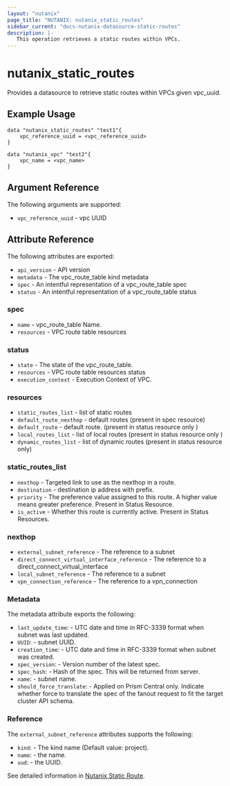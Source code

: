 ```yaml
---
layout: "nutanix"
page_title: "NUTANIX: nutanix_static_routes"
sidebar_current: "docs-nutanix-datasource-static-routes"
description: |-
   This operation retrieves a static routes within VPCs.
---
```


# nutanix_static_routes

Provides a datasource to retrieve static routes within VPCs given vpc_uuid.

## Example Usage

```hcl
data "nutanix_static_routes" "test1"{
    vpc_reference_uuid = <vpc_reference_uuid>
}

data "nutanix_vpc" "test2"{
    vpc_name = <vpc_name>
}
```

## Argument Reference

The following arguments are supported:

* `vpc_reference_uuid` - vpc UUID

## Attribute Reference

The following attributes are exported:

* `api_version` - API version
* `metadata` -  The vpc_route_table kind metadata
* `spec` - An intentful representation of a vpc_route_table spec
* `status` - An intentful representation of a vpc_route_table status

### spec
* `name` - vpc_route_table Name.
* `resources` - VPC route table resources

### status
* `state` - The state of the vpc_route_table.
* `resources` - VPC route table resources status
* `execution_context` - Execution Context of VPC. 

### resources

* `static_routes_list` - list of static routes
* `default_route_nexthop` - default routes (present in spec resource)
* `default_route` - default route. (present in status resource only )
* `local_routes_list` - list of local routes (present in status resource only )
* `dynamic_routes_list` - list of dynamic routes (present in status resource only)

### static_routes_list

* `nexthop` - Targeted link to use as the nexthop in a route. 
* `destination` - destination ip address with prefix. 
* `priority` - The preference value assigned to this route. A higher value means greater preference. Present in Status Resource.
* `is_active` - Whether this route is currently active. Present in Status Resources. 

### nexthop 

* `external_subnet_reference` - The reference to a subnet
* `direct_connect_virtual_interface_reference` - The reference to a direct_connect_virtual_interface
* `local_subnet_reference` - The reference to a subnet
* `vpn_connection_reference` - The reference to a vpn_connection

### Metadata

The metadata attribute exports the following:

* `last_update_time`: - UTC date and time in RFC-3339 format when subnet was last updated.
* `UUID`: - subnet UUID.
* `creation_time`: - UTC date and time in RFC-3339 format when subnet was created.
* `spec_version`: - Version number of the latest spec.
* `spec_hash`: - Hash of the spec. This will be returned from server.
* `name`: - subnet name.
* `should_force_translate`: - Applied on Prism Central only. Indicate whether force to translate the spec of the fanout request to fit the target cluster API schema.

### Reference

The  `external_subnet_reference`  attributes supports the following:

* `kind`: - The kind name (Default value: project).
* `name`: - the name.
* `uud`: - the UUID.

See detailed information in [Nutanix Static Route](https://www.nutanix.dev/api_references/prism-central-v3/#/c936631dbba81-get-a-existing-vpc-route-table).
